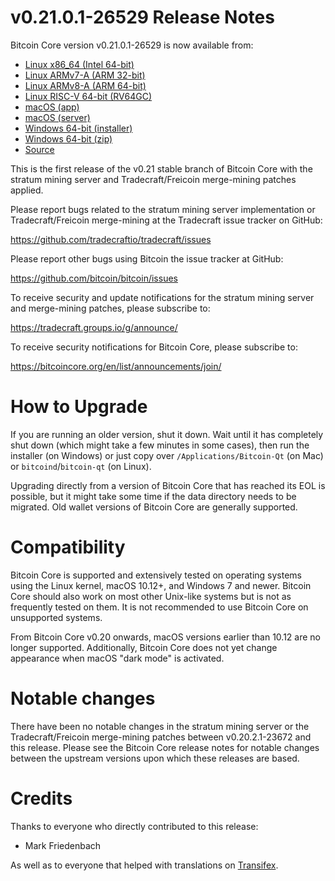 v0.21.0.1-26529 Release Notes
=============================

Bitcoin Core version v0.21.0.1-26529 is now available from:

  * [Linux x86_64 (Intel 64-bit)](https://s3.amazonaws.com/in.freico.stable/bitcoin-v0.21.0.1-26529-x86_64-linux-gnu.tar.gz)
  * [Linux ARMv7-A (ARM 32-bit)](https://s3.amazonaws.com/in.freico.stable/bitcoin-v0.21.0.1-26529-arm-linux-gnueabihf.tar.gz)
  * [Linux ARMv8-A (ARM 64-bit)](https://s3.amazonaws.com/in.freico.stable/bitcoin-v0.21.0.1-26529-aarch64-linux-gnu.tar.gz)
  * [Linux RISC-V 64-bit (RV64GC)](https://s3.amazonaws.com/in.freico.stable/bitcoin-v0.21.0.1-26529-riscv64-linux-gnu.tar.gz)
  * [macOS (app)](https://s3.amazonaws.com/in.freico.stable/bitcoin-v0.21.0.1-26529-osx.dmg)
  * [macOS (server)](https://s3.amazonaws.com/in.freico.stable/bitcoin-v0.21.0.1-26529-osx64.tar.gz)
  * [Windows 64-bit (installer)](https://s3.amazonaws.com/in.freico.stable/bitcoin-v0.21.0.1-26529-win64-setup.exe)
  * [Windows 64-bit (zip)](https://s3.amazonaws.com/in.freico.stable/bitcoin-v0.21.0.1-26529-win64.zip)
  * [Source](https://github.com/tradecraftio/tradecraft/archive/bitcoin-v0.21.0.1-26529.zip)

This is the first release of the v0.21 stable branch of Bitcoin Core with the
stratum mining server and Tradecraft/Freicoin merge-mining patches applied.

Please report bugs related to the stratum mining server implementation or
Tradecraft/Freicoin merge-mining at the Tradecraft issue tracker on GitHub:

  <https://github.com/tradecraftio/tradecraft/issues>

Please report other bugs using Bitcoin the issue tracker at GitHub:

  <https://github.com/bitcoin/bitcoin/issues>

To receive security and update notifications for the stratum mining server and
merge-mining patches, please subscribe to:

  <https://tradecraft.groups.io/g/announce/>

To receive security notifications for Bitcoin Core, please subscribe to:

  <https://bitcoincore.org/en/list/announcements/join/>

How to Upgrade
==============

If you are running an older version, shut it down. Wait until it has completely
shut down (which might take a few minutes in some cases), then run the installer
(on Windows) or just copy over `/Applications/Bitcoin-Qt` (on Mac) or
`bitcoind`/`bitcoin-qt` (on Linux).

Upgrading directly from a version of Bitcoin Core that has reached its EOL is
possible, but it might take some time if the data directory needs to be
migrated. Old wallet versions of Bitcoin Core are generally supported.

Compatibility
=============

Bitcoin Core is supported and extensively tested on operating systems using the
Linux kernel, macOS 10.12+, and Windows 7 and newer.  Bitcoin Core should also
work on most other Unix-like systems but is not as frequently tested on them.
It is not recommended to use Bitcoin Core on unsupported systems.

From Bitcoin Core v0.20 onwards, macOS versions earlier than 10.12 are no
longer supported.  Additionally, Bitcoin Core does not yet change appearance
when macOS "dark mode" is activated.

Notable changes
===============

There have been no notable changes in the stratum mining server or the
Tradecraft/Freicoin merge-mining patches between v0.20.2.1-23672 and this
release.  Please see the Bitcoin Core release notes for notable changes between
the upstream versions upon which these releases are based.

Credits
=======

Thanks to everyone who directly contributed to this release:

- Mark Friedenbach

As well as to everyone that helped with translations on
[Transifex](https://www.transifex.com/tradecraft/freicoin-1/).
